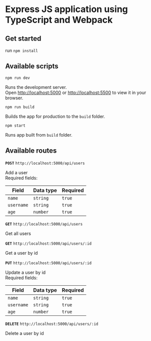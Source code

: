 # Express JS application using TypeScript and Webpack

## Get started

run `npm install`

## Available scripts

`npm run dev`

Runs the development server.\
Open [http://localhost:5000](http://localhost:5000) or [http://localhost:5500](http://localhost:5500) to view it in your browser.

`npm run build`

Builds the app for production to the `build` folder.

`npm start`

Runs app built from `build` folder.

## Available routes

**`POST`** `http://localhost:5000/api/users`

Add a user\
Required fields:

| Field      | Data type | Required |
| ---------- | --------- | -------- |
| `name`     | `string`  | `true`   |
| `username` | `string`  | `true`   |
| `age`      | `number`  | `true`   |

**`GET`** `http://localhost:5000/api/users`

Get all users

**`GET`** `http://localhost:5000/api/users/:id`

Get a user by id

**`PUT`** `http://localhost:5000/api/users/:id`

Update a user by id\
Required fields:

| Field      | Data type | Required |
| ---------- | --------- | -------- |
| `name`     | `string`  | `true`   |
| `username` | `string`  | `true`   |
| `age`      | `number`  | `true`   |

**`DELETE`** `http://localhost:5000/api/users/:id`

Delete a user by id
